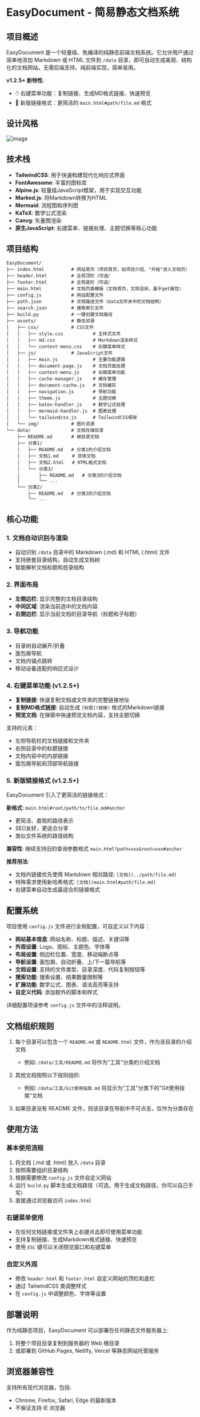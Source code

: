 # EasyDocument - 简易静态文档系统

## 项目概述

EasyDocument 是一个轻量级、免编译的纯静态前端文档系统。它允许用户通过简单地添加 Markdown 或 HTML 文件到 `/data` 目录，即可自动生成美观、结构化的文档网站。无需后端支持，纯前端实现，简单易用。

**v1.2.5+ 新特性**:
- 🖱️ 右键菜单功能：复制链接、生成MD格式链接、快速预览
- 🔗 新版链接格式：更简洁的 `main.html#path/file.md` 格式

## 设计风格

![image](https://github.com/user-attachments/assets/f9a14da2-d50a-421d-8805-de2eda484da8)


## 技术栈

- **TailwindCSS**: 用于快速构建现代化响应式界面
- **FontAwesome**: 丰富的图标库
- **Alpine.js**: 轻量级JavaScript框架，用于实现交互功能
- **Marked.js**: 将Markdown转换为HTML
- **Mermaid**: 流程图和序列图
- **KaTeX**: 数学公式渲染
- **Canvg**: 矢量图渲染
- **原生JavaScript**: 右键菜单、链接处理、主题切换等核心功能

## 项目结构

```
EasyDocument/
├── index.html          # 网站首页（项目首页，如项目介绍、"开始"进入文档页）
├── header.html         # 全局顶栏（可选）
├── footer.html         # 全局底栏（可选）
├── main.html           # 文档页面模板（文档首页，文档渲染，基于get属性）
├── config.js           # 网站配置文件
├── path.json           # 文档路径文件（data文件夹中的文档结构）
├── search.json         # 搜索索引文件
├── build.py            # 一键创建文档路径
├── assets/             # 静态资源
│   ├── css/            # CSS文件
│   │   ├── style.css           # 主样式文件
│   │   ├── md.css              # Markdown渲染样式
│   │   └── context-menu.css    # 右键菜单样式
│   ├── js/             # JavaScript文件
│   │   ├── main.js             # 主要功能逻辑
│   │   ├── document-page.js    # 文档页面处理
│   │   ├── context-menu.js     # 右键菜单功能
│   │   ├── cache-manager.js    # 缓存管理
│   │   ├── document-cache.js   # 文档缓存
│   │   ├── navigation.js       # 导航功能
│   │   ├── theme.js            # 主题切换
│   │   ├── katex-handler.js    # 数学公式处理
│   │   ├── mermaid-handler.js  # 图表处理
│   │   └── tailwindcss.js      # TailwindCSS框架
│   └── img/            # 图片资源
└── data/               # 文档存储目录
    ├── README.md       # 根目录文档
    ├── 分类1/
    │   ├── README.md   # 分类1的介绍文档
    │   ├── 文档1.md     # 具体文档
    │   ├── 文档2.html   # HTML格式文档
    │   └── 分类3/
    │       ├── README.md   # 分类3的介绍文档
    │       └── ...
    └── 分类2/
        ├── README.md   # 分类2的介绍文档
        └── ...
```

## 核心功能

### 1. 文档自动识别与渲染

- 自动识别 `/data` 目录中的 Markdown (.md) 和 HTML (.html) 文件
- 支持嵌套目录结构，自动生成文档树
- 智能解析文档标题和目录结构

### 2. 界面布局

- **左侧边栏**: 显示完整的文档目录结构
- **中间区域**: 渲染当前选中的文档内容
- **右侧边栏**: 显示当前文档的目录导航（标题和子标题）

### 3. 导航功能

- 目录树自动展开/折叠
- 面包屑导航
- 文档内锚点跳转
- 移动设备适配的响应式设计

### 4. 右键菜单功能 (v1.2.5+)

- **<i class="fas fa-copy"></i> 复制链接**: 快速复制文档或文件夹的完整链接地址
- **<i class="fas fa-file-alt"></i> 复制MD格式链接**: 自动生成 `[标题](链接)` 格式的Markdown链接
- **<i class="fas fa-eye"></i> 预览文档**: 在弹窗中快速预览文档内容，支持主题切换

支持的元素：
- 左侧导航栏的文档链接和文件夹
- 右侧目录中的标题链接
- 文档内容中的内部链接
- 面包屑导航和顶部导航链接

### 5. 新版链接格式 (v1.2.5+)

EasyDocument 引入了更简洁的链接格式：

**新格式**: `main.html#root/path/to/file.md#anchor`
- 更简洁、直观的路径表示
- SEO友好，更适合分享
- 类似文件系统的路径结构

**兼容性**: 继续支持旧的查询参数格式 `main.html?path=xxx&root=xxx#anchor`

**推荐用法**:
- 文档内链接优先使用 Markdown 相对路径: `[文档](../path/file.md)`
- 特殊需求使用新哈希格式: `[文档](main.html#path/file.md)`
- 右键菜单自动生成最适合的链接格式

## 配置系统

项目使用 `config.js` 文件进行全局配置，可自定义以下内容：

- **网站基本信息**: 网站名称、标题、描述、关键词等
- **外观设置**: Logo、图标、主题色、字体等
- **布局设置**: 侧边栏位置、宽度、移动端断点等
- **导航设置**: 面包屑、自动折叠、上/下一篇导航等
- **文档设置**: 支持的文件类型、目录深度、代码复制按钮等
- **搜索功能**: 搜索设置、结果数量限制等
- **扩展功能**: 数学公式、图表、语法高亮等支持
- **自定义代码**: 添加额外的脚本和样式

详细配置项请参考 `config.js` 文件中的注释说明。

## 文档组织规则

1. 每个目录可以包含一个 `README.md` 或 `README.html` 文件，作为该目录的介绍文档
   - 例如: `/data/工具/README.md` 将作为"工具"分类的介绍文档
   
2. 其他文档按照以下规则组织:
   - 例如: `/data/工具/Git使用指南.md` 将显示为"工具"分类下的"Git使用指南"文档
   
3. 如果目录没有 README 文件，则该目录在导航中不可点击，仅作为分类存在

## 使用方法

### 基本使用流程

1. 将文档 (.md 或 .html) 放入 `/data` 目录
2. 按照需要组织目录结构
3. 根据需要修改 `config.js` 文件自定义网站
4. 运行 `build.py` 脚本生成文档路径（可选，用于生成文档路径，你可以自己手写）
5. 直接通过浏览器访问 `index.html`

### 右键菜单使用

- 在任何文档链接或文件夹上右键点击即可使用菜单功能
- 支持复制链接、生成Markdown格式链接、快速预览
- 使用 `ESC` 键可以关闭预览窗口和右键菜单

### 自定义外观

- 修改 `header.html` 和 `footer.html` 自定义网站的顶栏和底栏
- 通过 TailwindCSS 类调整样式
- 在 `config.js` 中调整颜色、字体等设置

## 部署说明

作为纯静态项目，EasyDocument 可以部署在任何静态文件服务器上:

1. 将整个项目目录复制到服务器的 Web 根目录
2. 或部署到 GitHub Pages, Netlify, Vercel 等静态网站托管服务

## 浏览器兼容性

支持所有现代浏览器，包括:
- Chrome, Firefox, Safari, Edge 的最新版本
- 不保证支持 IE 浏览器
